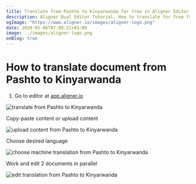 ```yaml
---
title: Translate from Pashto to Kinyarwanda for free in Aligner Editor
description: Aligner Dual Editor Tutorial. How to translate for free from Pashto to Kinyarwanda. Aligner is multilingual document management platform. 
ogImage: "https://www.aligner.io/images/aligner-logo.png"
date: 2020-05-06T07:09:21+03:00
image: ../images/aligner-logo.png
onBlog: true
---
```


# How to translate document from Pashto to Kinyarwanda

1. Go to editor at [app.aligner.io](https://app.aligner.io "Aligner App web page")

![translate from Pashto to Kinyarwanda](../aligner-blank-editor.png "translate from Pashto to Kinyarwanda")

Copy-paste content or upload content

![upload content from Pashto to Kinyarwanda](../aligner-uploaded-document.png "upload content from Pashto to Kinyarwanda")

Choose desired language

![choose machine translation from Pashto to Kinyarwanda](../aligner-language-dropdown.png "choose machine translation from Pashto to Kinyarwanda")

Work and edit 2 documents in parallel

![edit translation from Pashto to Kinyarwanda](../aligner-double-sitded-editor.png "edit translation from Pashto to Kinyarwanda")

